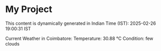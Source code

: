 # My Project

This content is dynamically generated in Indian Time (IST): 2025-02-26 19:00:31 IST


Current Weather in Coimbatore:
Temperature: 30.88 °C
Condition: few clouds

